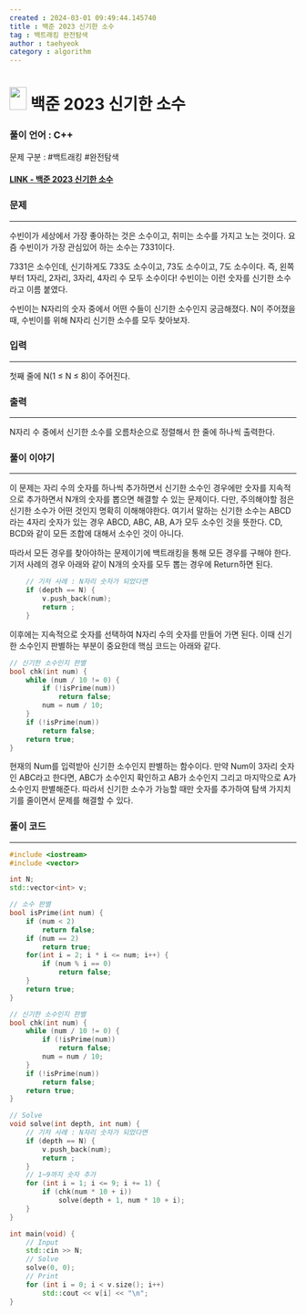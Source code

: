 ```yaml
---
created : 2024-03-01 09:49:44.145740
title : 백준 2023 신기한 소수
tag : 백트래킹 완전탐색
author : taehyeok
category : algorithm
---
```

# <img src="https://d2gd6pc034wcta.cloudfront.net/tier/11.svg" width="30" height="40"> 백준 2023 신기한 소수


### 풀이 언어 : C++

문제 구분 : #백트래킹 #완전탐색
#### [LINK - 백준 2023 신기한 소수](https://www.acmicpc.net/problem/2023)

### 문제

<hr>


수빈이가 세상에서 가장 좋아하는 것은 소수이고, 취미는 소수를 가지고 노는 것이다. 요즘 수빈이가 가장 관심있어 하는 소수는 7331이다.

7331은 소수인데, 신기하게도 733도 소수이고, 73도 소수이고, 7도 소수이다. 즉, 왼쪽부터 1자리, 2자리, 3자리, 4자리 수 모두 소수이다! 수빈이는 이런 숫자를 신기한 소수라고 이름 붙였다.

수빈이는 N자리의 숫자 중에서 어떤 수들이 신기한 소수인지 궁금해졌다. N이 주어졌을 때, 수빈이를 위해 N자리 신기한 소수를 모두 찾아보자.

### 입력

<hr>


첫째 줄에 N(1 ≤ N ≤ 8)이 주어진다.
### 출력

<hr>


N자리 수 중에서 신기한 소수를 오름차순으로 정렬해서 한 줄에 하나씩 출력한다.
### 풀이 이야기

<hr>


이 문제는 자리 수의 숫자를 하나씩 추가하면서 신기한 소수인 경우에만 숫자를 지속적으로 추가하면서 N개의 숫자를 뽑으면 해결할 수 있는 문제이다. 다만, 주의해야할 점은 신기한 소수가 어떤 것인지 명확히 이해해야한다. 여기서 말하는 신기한 소수는 ABCD라는 4자리 숫자가 있는 경우 ABCD, ABC, AB, A가 모두 소수인 것을 뜻한다. CD, BCD와 같이 모든 조합에 대해서 소수인 것이 아니다.

따라서 모든 경우를 찾아야하는 문제이기에 백트래킹을 통해 모든 경우를 구해야 한다. 기저 사례의 경우 아래와 같이 N개의 숫자를 모두 뽑는 경우에 Return하면 된다.
```c++
    // 기저 사례 : N자리 숫자가 되었다면
    if (depth == N) {
        v.push_back(num);
        return ;
    }
```

이후에는 지속적으로 숫자를 선택하여 N자리 수의 숫자를 만들어 가면 된다. 이때 신기한 소수인지 판별하는 부분이 중요한데 핵심 코드는 아래와 같다.
```c++
// 신기한 소수인지 판별
bool chk(int num) {
    while (num / 10 != 0) {
        if (!isPrime(num))
            return false;
        num = num / 10;
    }
    if (!isPrime(num))
        return false;
    return true;
}
```
현재의 Num를 입력받아 신기한 소수인지 판별하는 함수이다. 만약 Num이 3자리 숫자인 ABC라고 한다면, ABC가 소수인지 확인하고 AB가 소수인지 그리고 마지막으로 A가 소수인지 판별해준다. 따라서 신기한 소수가 가능할 때만 숫자를 추가하여 탐색 가지치기를 줄이면서 문제를 해결할 수 있다.

### 풀이 코드

<hr>


``` c++
#include <iostream>
#include <vector>

int N;
std::vector<int> v;

// 소수 판별
bool isPrime(int num) {
    if (num < 2)
        return false;
    if (num == 2)
        return true;
    for(int i = 2; i * i <= num; i++) {
        if (num % i == 0)
            return false;
    }
    return true;
}

// 신기한 소수인지 판별
bool chk(int num) {
    while (num / 10 != 0) {
        if (!isPrime(num))
            return false;
        num = num / 10;
    }
    if (!isPrime(num))
        return false;
    return true;
}

// Solve
void solve(int depth, int num) {
    // 기저 사례 : N자리 숫자가 되었다면
    if (depth == N) {
        v.push_back(num);
        return ;
    }
    // 1~9까지 숫자 추가
    for (int i = 1; i <= 9; i += 1) {
        if (chk(num * 10 + i))
            solve(depth + 1, num * 10 + i);
    }
}

int main(void) {
    // Input
    std::cin >> N;
    // Solve
    solve(0, 0);
    // Print
    for (int i = 0; i < v.size(); i++) 
        std::cout << v[i] << "\n";
}
```
